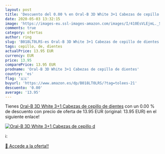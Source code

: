 ```yaml
---
layout: post
title: 'Descuento del 0.00 % en Oral-B 3D White 3+1 Cabezas de cepillo d'
date: 2020-05-03 13:32:15
image: 'https://images-eu.ssl-images-amazon.com/images/I/410EsVLEjmL._SL200_.jpg'
comments: true
category: ofertas
author: ring
slug: 'B018LT0LRS-es Oral-B 3D White 3+1 Cabezas de cepillo de dientes'
tags: cepillo, de, dientes
actualPrice: 13.95 EUR
currency: EUR
price: 13.95
comparePrice: 13.95 EUR
prodname: 'Oral-B 3D White 3+1 Cabezas de cepillo de dientes'
country: 'es'
flag: '🇪🇸'
buyurl: 'https://www.amazon.es/dp/B018LT0LRS/?tag=tolees-21'
descuento: '0.00'
average: '13.95'
---
```


Tienes [Oral-B 3D White 3+1 Cabezas de cepillo de dientes](https://www.amazon.es/dp/B018LT0LRS/?tag=tolees-21) con un 0.00 % de descuento con precio de oferta de 13.95 EUR (original: 13.95 EUR) en el siguiente enlace!

[![Oral-B 3D White 3+1 Cabezas de cepillo d](https://images-eu.ssl-images-amazon.com/images/I/410EsVLEjmL._SL200_.jpg)](https://www.amazon.es/dp/B018LT0LRS/?tag=tolees-21)

ℹ️:


[🛒 Accede a la oferta!!](https://www.amazon.es/dp/B018LT0LRS/?tag=tolees-21)
